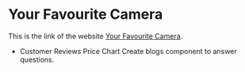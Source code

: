 # Your Favourite Camera

This is the link of the website [Your Favourite Camera](https://stupendous-phoenix-9340fb.netlify.app).

* Customer Reviews Price Chart Create blogs component to answer questions.
